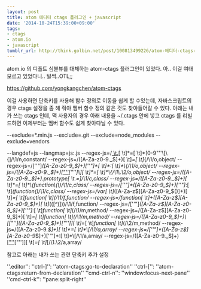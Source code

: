 ```yaml
---
layout: post
title: atom 에디터 ctags 플러그인 + javascript
date: '2014-10-24T15:39:00+09:00'
tags:
- ctags
- atom.io
- javascript
tumblr_url: http://think.golbin.net/post/100813499226/atom-에디터-ctags-플러그인-javascript
---
```

atom.io 의 디폴트 심볼뷰를 대체하는 atom-ctags 플러그인이 있었다. 아.. 이걸 여태 모르고 있었다니.. 털썩..OTL;;

https://github.com/yongkangchen/atom-ctags

이걸 사용하면 단축키를 사용해 함수 정의로 이동을 쉽게 할 수있는데, 자바스크립트의 경우 ctags 설정을 좀 해 줘야 멤버 함수 정의 같은 것도 찾아들어갈 수 있다. 아래는 내가 쓰는 ctags 인데, 맥 사용자의 경우 아래 내용을 ~/.ctags 안에 넣고 ctags 를 리빌드하면 이제부터는 멤버 함수도 쉽게 찾아다닐 수 있다.

--exclude=*.min.js
--exclude=.git
--exclude=node_modules
--exclude=vendors

--langdef=js
--langmap=js:.js
--regex-js=/[ \t.]([A-Z][A-Z0-9._$]+)[ \t]*=[ \t]*[0-9"''\[\{]/\1/n,constant/
--regex-js=/([A-Za-z0-9._$]+)[ \t]*=[ \t]*\{/\1/o,object/
--regex-js=/[''"]*([A-Za-z0-9_$]+)[''"]*[ \t]*:[ \t]*\{/\1/o,object/
--regex-js=/([A-Za-z0-9._$]+)\[["'']([A-Za-z0-9_$]+)["'']\][ \t]*=[ \t]*\{/\1\.\2/o,object/
--regex-js=/([A-Za-z0-9._$]+)\.prototype[ \t.=]/\1/c,class/
--regex-js=/([A-Za-z0-9._$]+)[ \t]*=[ \t]*\(function\(\)/\1/c,class/
--regex-js=/[''"]*([A-Za-z0-9_$]+)[''"]*:[ \t]*\(function\(\)/\1/c,class/
--regex-js=/var[ \t]*([A-Za-z$][A-Za-z0-9_$()]+)[ \t]*=[ \t]*function[ \t]*\(/\1/f,function/
--regex-js=/function[ \t]+([A-Za-z$][A-Za-z0-9_$]+)[ \t]*\(([^)])\)/\1/f,function/
--regex-js=/[''"]*([A-Za-z$][A-Za-z0-9_$]+)[''"]*:[ \t]*function[ \t]*\(/\1/m,method/
--regex-js=/([A-Za-z$][A-Za-z0-9_$]+)[ \t]*=[ \t]*function[ \t]*\(/\1/m,method/
--regex-js=/([A-Za-z0-9_$]+)\[["'']([A-Za-z0-9_$]+)["'']\][ \t]*=[ \t]*function[ \t]*\(/\2/m,method/
--regex-js=/([A-Za-z0-9._$]+)[ \t]*=[ \t]*\[/\1/a,array/
--regex-js=/[''"]*([A-Za-z$][A-Za-z0-9_$]+)[''"]*:[ \t]*\[/\1/a,array/
--regex-js=/([A-Za-z0-9._$]+)\[["'']([A-Za-z0-9_$]+)["'']\][ \t]*=[ \t]*\[/\1\.\2/a,array/


참고로 아래는 내가 쓰는 관련 단축키 추가 설정

''.editor'':
  ''ctrl-]'': ''atom-ctags:go-to-declaration''
  ''ctrl-['': ''atom-ctags:return-from-declaration''
  ''cmd-ctrl-n'': ''window:focus-next-pane''
  ''cmd-ctrl-k'': ''pane:split-right''
